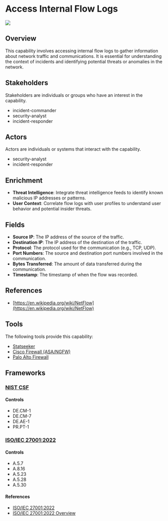 # Access Internal Flow Logs

![](https://img.shields.io/badge/P0001-preparation-white)

## Overview

This capability involves accessing internal flow logs to gather information about network traffic and communications. It is essential for understanding the context of incidents and identifying potential threats or anomalies in the network.

## Stakeholders
Stakeholders are individuals or groups who have an interest in the capability.

- incident-commander
- security-analyst
- incident-responder

## Actors
Actors are individuals or systems that interact with the capability.

- security-analyst
- incident-responder

## Enrichment

- **Threat Intelligence**: Integrate threat intelligence feeds to identify known malicious IP addresses or patterns.
- **User Context**: Correlate flow logs with user profiles to understand user behavior and potential insider threats.

## Fields

- **Source IP**: The IP address of the source of the traffic.
- **Destination IP**: The IP address of the destination of the traffic.
- **Protocol**: The protocol used for the communication (e.g., TCP, UDP).
- **Port Numbers**: The source and destination port numbers involved in the communication.
- **Bytes Transferred**: The amount of data transferred during the communication.
- **Timestamp**: The timestamp of when the flow was recorded.

## References

- [https://en.wikipedia.org/wiki/NetFlow](https://en.wikipedia.org/wiki/NetFlow)
## Tools
The following tools provide this capability:

- [Statseeker](../tool/T0006/C1102.md)
- [Cisco Firewall (ASA/NGFW)](../tool/T0007/C1102.md)
- [Palo Alto Firewall](../tool/T0008/C1102.md)

## Frameworks
### [NIST CSF](../frameworks/F0003.md)

#### Controls

- DE.CM-1 
- DE.CM-7 
- DE.AE-1 
- PR.PT-1 

### [ISO/IEC 27001:2022](../frameworks/F0002.md)

#### Controls

- A.5.7 
- A.8.16 
- A.5.23 
- A.5.28 
- A.5.30 

#### References

- [ISO/IEC 27001:2022](https://www.iso.org/standard/82875.html)
- [ISO/IEC 27001:2022 Overview](https://www.iso.org/isoiec-27001-information-security.html)